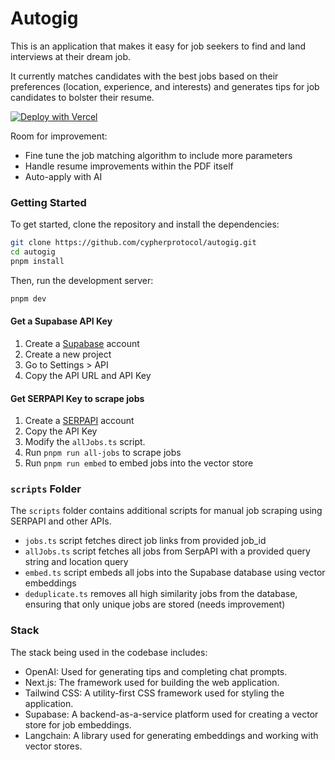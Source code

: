 # Autogig

This is an application that makes it easy for job seekers to find and land interviews at their dream job.

It currently matches candidates with the best jobs based on their preferences (location, experience, and interests) and generates tips for job candidates to bolster their resume.

[![Deploy with Vercel](https://vercel.com/button)](https://vercel.com/new/clone?repository-url=https://github.com/cypherprotocol/autogig)

Room for improvement:

- Fine tune the job matching algorithm to include more parameters
- Handle resume improvements within the PDF itself
- Auto-apply with AI

### Getting Started

To get started, clone the repository and install the dependencies:

```bash
git clone https://github.com/cypherprotocol/autogig.git
cd autogig
pnpm install
```

Then, run the development server:

```bash
pnpm dev
```

#### Get a Supabase API Key

1. Create a [Supabase](https://supabase.com/) account
2. Create a new project
3. Go to Settings > API
4. Copy the API URL and API Key

#### Get SERPAPI Key to scrape jobs

1. Create a [SERPAPI](https://serpapi.com/) account
2. Copy the API Key
3. Modify the `allJobs.ts` script.
4. Run `pnpm run all-jobs` to scrape jobs
5. Run `pnpm run embed` to embed jobs into the vector store

### `scripts` Folder

The `scripts` folder contains additional scripts for manual job scraping using SERPAPI and other APIs.

- `jobs.ts` script fetches direct job links from provided job_id
- `allJobs.ts` script fetches all jobs from SerpAPI with a provided query string and location query
- `embed.ts` script embeds all jobs into the Supabase database using vector embeddings
- `deduplicate.ts` removes all high similarity jobs from the database, ensuring that only unique jobs are stored (needs improvement)

### Stack

The stack being used in the codebase includes:

- OpenAI: Used for generating tips and completing chat prompts.
- Next.js: The framework used for building the web application.
- Tailwind CSS: A utility-first CSS framework used for styling the application.
- Supabase: A backend-as-a-service platform used for creating a vector store for job embeddings.
- Langchain: A library used for generating embeddings and working with vector stores.
